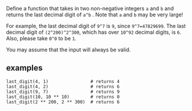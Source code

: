 Define a function that takes in two non-negative integers `a` and `b` and returns the last decimal digit of `a^b` . Note that `a` and `b` may be very large!

For example, the last decimal digit of `9^7` is `9`, since `9^7=47829699`. The last decimal digit of `(2^200)^2^300`, which has over `10^92` decimal digits, is `6`. Also, please take `0^0` to be `1`.

You may assume that the input will always be valid.

## examples

```
last_digit(4, 1)                # returns 4
last_digit(4, 2)                # returns 6
last_digit(9, 7)                # returns 9
last_digit(10, 10 ** 10)        # returns 0
last_digit(2 ** 200, 2 ** 300)  # returns 6
```